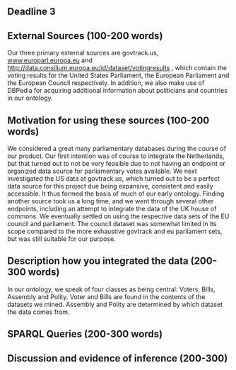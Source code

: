 ## Deadline 3

## External Sources (100-200 words)
Our three primary external sources are govtrack.us, www.europarl.europa.eu and
http://data.consilium.europa.eu/id/dataset/votingresults , which contain the 
voting results for the United States Parliament, the European Parliament and 
the European Council respectively. In addition, we also make use of DBPedia for 
acquiring additional information about politicians and countries in our 
ontology. 

## Motivation for using these sources (100-200 words)
We considered a great many parliamentary databases during the course of our 
product. Our first intention was of course to integrate the Netherlands, but 
that turned out to not be very feasible due to not having an endpoint or 
organized data source for parliamentary votes available. We next investigated 
the US data at govtrack.us, which turned out to be a perfect data source for 
this project due being expansive, consistent and easily accessible. It thus 
formed the basis of much of our early ontology. Finding another source took us a
long time, and we went through several other endpoints, including an attempt to 
integrate the data of the UK house of commons. We eventually settled on using 
the respective data sets of the EU council and parliament. The council dataset 
was somewhat limited in its scope compared to the more exhaustive govtrack and 
eu parliament sets, but was still suitable for our purpose.

## Description how you integrated the data (200-300 words)
In our ontology, we speak of four classes as being central: Voters, Bills, 
Assembly and Polity. Voter and Bills are found in the contents of the datasets
we mined. Assembly and Polity are determined by which dataset the data comes
from. 

## SPARQL Queries (200-300 words)



## Discussion and evidence of inference (200-300)